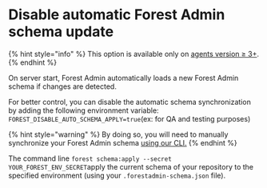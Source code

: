 # Disable automatic Forest Admin schema update

{% hint style="info" %}
This option is available only on [agents version ≥ 3+](https://docs.forestadmin.com/documentation/how-tos/upgrade-to-v3-1).
{% endhint %}

On server start, Forest Admin automatically loads a new Forest Admin schema if changes are detected.

For better control, you can disable the automatic schema synchronization by adding the following environment variable: `FOREST_DISABLE_AUTO_SCHEMA_APPLY=true`(ex: for QA and testing purposes)

{% hint style="warning" %}
By doing so, you will need to manually synchronize your Forest Admin schema [using our CLI.](../maintain/manage-your-forest-admin-programmatically.md)
{% endhint %}

The command line `forest schema:apply --secret YOUR_FOREST_ENV_SECRET`apply the current schema of your repository to the specified environment (using your `.forestadmin-schema.json` file).
